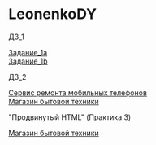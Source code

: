 # LeonenkoDY

      

   
   <p>ДЗ_1</p>
   <a href="https://codepen.io/denleon403/pen/KKpojEe">Задание_1а</a> 
   <br>
   <a href="https://codepen.io/denleon403/pen/oNXqrrj">Задание_1b</a>
   <br>
   <p>ДЗ_2</p>
  <a href="task_2/1/">Сервис ремонта мобильных телефонов</a>
  <br>
  <a href="task_2/2/">Магазин бытовой техники</a>

  <br>
  

 <p>"Продвинутый HTML" (Практика 3)</p>
  <a  href="instagram/">Магазин бытовой техники</a>


